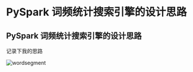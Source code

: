 # PySpark 词频统计搜索引擎的设计思路


## PySpark 词频统计搜索引擎的设计思路

记录下我的思路

<!--more-->

![wordsegment](http://7xse6j.com1.z0.glb.clouddn.com/wordsegment.jpeg)

